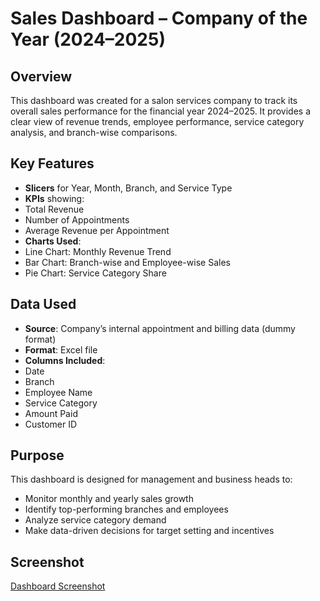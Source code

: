 # Sales Dashboard – Company of the Year (2024–2025)

##  Overview

This dashboard was created for a salon services company to track its overall sales performance for the financial year 2024–2025. It provides a clear view of revenue trends, employee performance, service category analysis, and branch-wise comparisons.

##  Key Features

- **Slicers** for Year, Month, Branch, and Service Type
- **KPIs** showing:
- Total Revenue
- Number of Appointments
- Average Revenue per Appointment
- **Charts Used**:
- Line Chart: Monthly Revenue Trend
- Bar Chart: Branch-wise and Employee-wise Sales
- Pie Chart: Service Category Share


##  Data Used

- **Source**: Company’s internal appointment and billing data (dummy format)
- **Format**: Excel file
- **Columns Included**:
- Date
- Branch
- Employee Name
- Service Category
- Amount Paid
- Customer ID


##  Purpose

This dashboard is designed for management and business heads to:

- Monitor monthly and yearly sales growth
- Identify top-performing branches and employees
- Analyze service category demand
- Make data-driven decisions for target setting and incentives


##  Screenshot

[Dashboard Screenshot](./screenshot.png)

